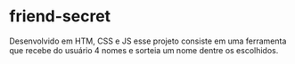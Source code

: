 # friend-secret
Desenvolvido em HTM, CSS e JS esse projeto consiste em uma ferramenta que recebe do usuário 4 nomes e sorteia um nome dentre os escolhidos. 

